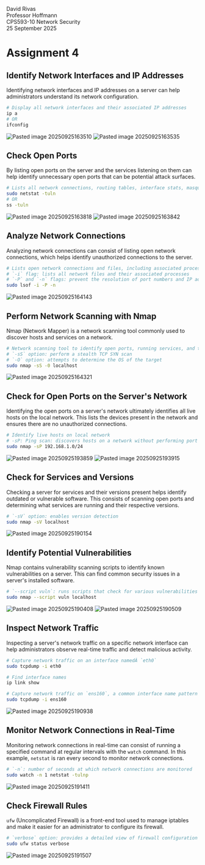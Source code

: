 David Rivas  
Professor Hoffmann  
CPS593-10 Network Security  
25 September 2025  

# Assignment 4

## Identify Network Interfaces and IP Addresses

Identifying network interfaces and IP addresses on a server can help administrators understand its network configuration.

```sh
# Display all network interfaces and their associated IP addresses
ip a 
# OR 
ifconfig
```
![Pasted image 20250925163510](./img/Pasted%20image%2020250925163510.png)
![Pasted image 20250925163535](./img/Pasted%20image%2020250925163535.png)

## Check Open Ports

By listing open ports on the server and the services listening on them can help identify unnecessary open ports that can be potential attack surfaces. 

```sh
# Lists all network connections, routing tables, interface stats, masquerade connections, and multicast memberships
sudo netstat -tuln 
# OR 
ss -tuln
```
![Pasted image 20250925163818](./img/Pasted%20image%2020250925163818.png)
![Pasted image 20250925163842](./img/Pasted%20image%2020250925163842.png)

## Analyze Network Connections

Analyzing network connections can consist of listing open network connections, which helps identify unauthorized connections to the server.

```sh
# Lists open network connections and files, including associated processes
# `-i` flag: lists all network files and their associated processes
# `-P` and `-n` flags: prevent the resolution of port numbers and IP addresses
sudo lsof -i -P -n
```
![Pasted image 20250925164143](./img/Pasted%20image%2020250925164143.png)

## Perform Network Scanning with Nmap

Nmap (Network Mapper) is a network scanning tool commonly used to discover hosts and services on a network.

```sh
# Network scanning tool to identify open ports, running services, and the operating system
# `-sS` option: perform a stealth TCP SYN scan
# `-O` option: attempts to determine the OS of the target
sudo nmap -sS -0 localhost
```
![Pasted image 20250925164321](./img/Pasted%20image%2020250925164321.png)

## Check for Open Ports on the Server's Network

Identifying the open ports on a server's network ultimately identifies all live hosts on the local network. This lists the devices present in the network and ensures there are no unauthorized connections.

```sh
# Identify live hosts on local network
# -sP: Ping scan: discovers hosts on a network without performing port scan
sudo nmap -sP 192.168.1.0/24
```
![Pasted image 20250925193859](./img/Pasted%20image%2020250925193859.png)
![Pasted image 20250925193915](./img/Pasted%20image%2020250925193915.png)

## Check for Services and Versions

Checking a server for services and their versions present helps identify outdated or vulnerable software. This consists of scanning open ports and determining what services are running and their respective versions.

```sh
# `-sV` option: enables version detection
sudo nmap -sV localhost
```
![Pasted image 20250925190154](./img/Pasted%20image%2020250925190154.png)

## Identify Potential Vulnerabilities

Nmap contains vulnerability scanning scripts to identify known vulnerabilities on a server. This can find common security issues in a server's installed software.

```sh
# `--script vuln`: runs scripts that check for various vulnerabilities
sudo nmap --script vuln localhost
```
![Pasted image 20250925190408](./img/Pasted%20image%2020250925190408.png)
![Pasted image 20250925190509](./img/Pasted%20image%2020250925190509.png)

## Inspect Network Traffic

Inspecting a server's network traffic on a specific network interface can help administrators observe real-time traffic and detect malicious activity.

```sh
# Capture network traffic on an interface namedÂ `eth0`
sudo tcpdump -i eth0

# Find interface names
ip link show

# Capture network traffic on `ens160`, a common interface name pattern for virtualized Ubuntu systems
sudo tcpdump -i ens160
```
![Pasted image 20250925190938](./img/Pasted%20image%2020250925190938.png)

## Monitor Network Connections in Real-Time

Monitoring network connections in real-time can consist of running a specified command at regular intervals with the `watch` command. In this example, `netstat` is ran every second to monitor network connections.

```sh
# `-n`: number of seconds at which network connections are monitored
sudo watch -n 1 netstat -tulnp
```
![Pasted image 20250925191411](./img/Pasted%20image%2020250925191411.png)

## Check Firewall Rules

`ufw` (Uncomplicated Firewall) is a front-end tool used to manage iptables and make it easier for an administrator to configure its firewall.

```sh
# `verbose` option: provides a detailed view of firewall configuration
sudo ufw status verbose
```
![Pasted image 20250925191507](./img/Pasted%20image%2020250925191507.png)